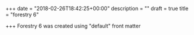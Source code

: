 +++
date = "2018-02-26T18:42:25+00:00"
description = ""
draft = true
title = "forestry 6"

+++
Forestry 6 was created using "default" front matter 